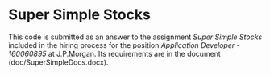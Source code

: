 # Super Simple Stocks

This code is submitted as an answer to the assignment _Super Simple Stocks_ included in 
the hiring process for the position _Application Developer - 160060895_ at J.P.Morgan.
Its requirements are in the document (doc/SuperSimpleDocs.docx).  





